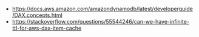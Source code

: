 * https://docs.aws.amazon.com/amazondynamodb/latest/developerguide/DAX.concepts.html
* https://stackoverflow.com/questions/55544246/can-we-have-infinite-ttl-for-aws-dax-item-cache
